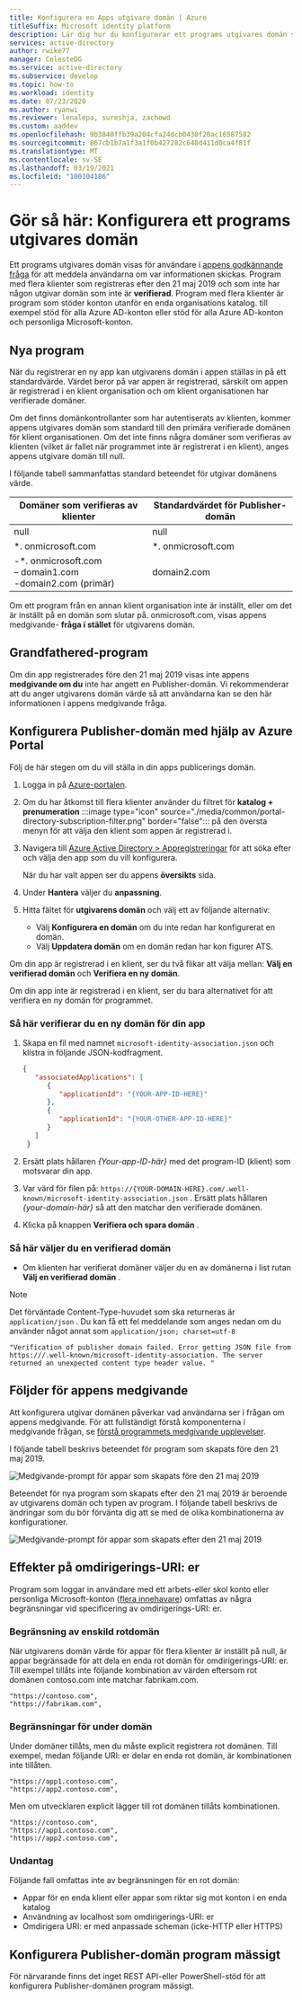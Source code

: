 ```yaml
---
title: Konfigurera en Apps utgivare domän | Azure
titleSuffix: Microsoft identity platform
description: Lär dig hur du konfigurerar ett programs utgivares domän så att användare vet var deras information skickas.
services: active-directory
author: rwike77
manager: CelesteDG
ms.service: active-directory
ms.subservice: develop
ms.topic: how-to
ms.workload: identity
ms.date: 07/23/2020
ms.author: ryanwi
ms.reviewer: lenalepa, sureshja, zachowd
ms.custom: aaddev
ms.openlocfilehash: 9b3840ffb39a204cfa24dcb0430f20ac16587582
ms.sourcegitcommit: 867cb1b7a1f3a1f0b427282c648d411d0ca4f81f
ms.translationtype: MT
ms.contentlocale: sv-SE
ms.lasthandoff: 03/19/2021
ms.locfileid: "100104186"
---
```

# <a name="how-to-configure-an-applications-publisher-domain"></a>Gör så här: Konfigurera ett programs utgivares domän

Ett programs utgivares domän visas för användare i [appens godkännande fråga](application-consent-experience.md) för att meddela användarna om var informationen skickas. Program med flera klienter som registreras efter den 21 maj 2019 och som inte har någon utgivar domän som inte är **verifierad**. Program med flera klienter är program som stöder konton utanför en enda organisations katalog. till exempel stöd för alla Azure AD-konton eller stöd för alla Azure AD-konton och personliga Microsoft-konton.

## <a name="new-applications"></a>Nya program

När du registrerar en ny app kan utgivarens domän i appen ställas in på ett standardvärde. Värdet beror på var appen är registrerad, särskilt om appen är registrerad i en klient organisation och om klient organisationen har verifierade domäner.

Om det finns domänkontrollanter som har autentiserats av klienten, kommer appens utgivares domän som standard till den primära verifierade domänen för klient organisationen. Om det inte finns några domäner som verifieras av klienten (vilket är fallet när programmet inte är registrerat i en klient), anges appens utgivare domän till null.

I följande tabell sammanfattas standard beteendet för utgivar domänens värde.  

| Domäner som verifieras av klienter | Standardvärdet för Publisher-domän |
|-------------------------|----------------------------|
| null | null |
| *. onmicrosoft.com | *. onmicrosoft.com |
| -*. onmicrosoft.com<br/>– domain1.com<br/>-domain2.com (primär) | domain2.com |

Om ett program från en annan klient organisation inte är inställt, eller om det är inställt på en domän som slutar på. onmicrosoft.com, visas appens medgivande- **fråga i stället** för utgivarens domän.

## <a name="grandfathered-applications"></a>Grandfathered-program

Om din app registrerades före den 21 maj 2019 visas inte appens **medgivande om du** inte har angett en Publisher-domän. Vi rekommenderar att du anger utgivarens domän värde så att användarna kan se den här informationen i appens medgivande fråga.

## <a name="configure-publisher-domain-using-the-azure-portal"></a>Konfigurera Publisher-domän med hjälp av Azure Portal

Följ de här stegen om du vill ställa in din apps publicerings domän.

1. Logga in på <a href="https://portal.azure.com/" target="_blank">Azure-portalen</a>.
1. Om du har åtkomst till flera klienter använder du filtret för **katalog + prenumeration** :::image type="icon" source="./media/common/portal-directory-subscription-filter.png" border="false"::: på den översta menyn för att välja den klient som appen är registrerad i.
1. Navigera till [Azure Active Directory > Appregistreringar](https://go.microsoft.com/fwlink/?linkid=2083908) för att söka efter och välja den app som du vill konfigurera.

   När du har valt appen ser du appens **översikts** sida.
1. Under **Hantera** väljer du **anpassning**.
1. Hitta fältet för **utgivarens domän** och välj ett av följande alternativ:

   - Välj **Konfigurera en domän** om du inte redan har konfigurerat en domän.
   - Välj **Uppdatera domän** om en domän redan har kon figurer ATS.

Om din app är registrerad i en klient, ser du två flikar att välja mellan: **Välj en verifierad domän** och **Verifiera en ny domän**.

Om din app inte är registrerad i en klient, ser du bara alternativet för att verifiera en ny domän för programmet.

### <a name="to-verify-a-new-domain-for-your-app"></a>Så här verifierar du en ny domän för din app

1. Skapa en fil med namnet `microsoft-identity-association.json` och klistra in följande JSON-kodfragment.

   ```json
   {
      "associatedApplications": [
         {
            "applicationId": "{YOUR-APP-ID-HERE}"
         },
         {
            "applicationId": "{YOUR-OTHER-APP-ID-HERE}"
         }
      ]
    }
   ```

1. Ersätt plats hållaren *{Your-app-ID-här}* med det program-ID (klient) som motsvarar din app.

1. Var värd för filen på: `https://{YOUR-DOMAIN-HERE}.com/.well-known/microsoft-identity-association.json` . Ersätt plats hållaren *{your-domain-här}* så att den matchar den verifierade domänen.

1. Klicka på knappen **Verifiera och spara domän** .

### <a name="to-select-a-verified-domain"></a>Så här väljer du en verifierad domän

- Om klienten har verifierat domäner väljer du en av domänerna i list rutan **Välj en verifierad domän** .

>[!Note]
> Det förväntade Content-Type-huvudet som ska returneras är `application/json` . Du kan få ett fel meddelande som anges nedan om du använder något annat som `application/json; charset=utf-8` 
> 
>``` "Verification of publisher domain failed. Error getting JSON file from https:///.well-known/microsoft-identity-association. The server returned an unexpected content type header value. " ```
>

## <a name="implications-on-the-app-consent-prompt"></a>Följder för appens medgivande

Att konfigurera utgivar domänen påverkar vad användarna ser i frågan om appens medgivande. För att fullständigt förstå komponenterna i medgivande frågan, se [förstå programmets medgivande upplevelser](application-consent-experience.md).

I följande tabell beskrivs beteendet för program som skapats före den 21 maj 2019.

![Medgivande-prompt för appar som skapats före den 21 maj 2019](./media/howto-configure-publisher-domain/old-app-behavior-table.png)

Beteendet för nya program som skapats efter den 21 maj 2019 är beroende av utgivarens domän och typen av program. I följande tabell beskrivs de ändringar som du bör förvänta dig att se med de olika kombinationerna av konfigurationer.

![Medgivande-prompt för appar som skapats efter den 21 maj 2019](./media/howto-configure-publisher-domain/new-app-behavior-table.png)

## <a name="implications-on-redirect-uris"></a>Effekter på omdirigerings-URI: er

Program som loggar in användare med ett arbets-eller skol konto eller personliga Microsoft-konton ([flera innehavare](single-and-multi-tenant-apps.md)) omfattas av några begränsningar vid specificering av omdirigerings-URI: er.

### <a name="single-root-domain-restriction"></a>Begränsning av enskild rotdomän

När utgivarens domän värde för appar för flera klienter är inställt på null, är appar begränsade för att dela en enda rot domän för omdirigerings-URI: er. Till exempel tillåts inte följande kombination av värden eftersom rot domänen contoso.com inte matchar fabrikam.com.

```
"https://contoso.com",
"https://fabrikam.com",
```

### <a name="subdomain-restrictions"></a>Begränsningar för under domän

Under domäner tillåts, men du måste explicit registrera rot domänen. Till exempel, medan följande URI: er delar en enda rot domän, är kombinationen inte tillåten.

```
"https://app1.contoso.com",
"https://app2.contoso.com",
```

Men om utvecklaren explicit lägger till rot domänen tillåts kombinationen.

```
"https://contoso.com",
"https://app1.contoso.com",
"https://app2.contoso.com",
```

### <a name="exceptions"></a>Undantag

Följande fall omfattas inte av begränsningen för en rot domän:

- Appar för en enda klient eller appar som riktar sig mot konton i en enda katalog
- Användning av localhost som omdirigerings-URI: er
- Omdirigera URI: er med anpassade scheman (icke-HTTP eller HTTPS)

## <a name="configure-publisher-domain-programmatically"></a>Konfigurera Publisher-domän program mässigt

För närvarande finns det inget REST API-eller PowerShell-stöd för att konfigurera Publisher-domänen program mässigt.
